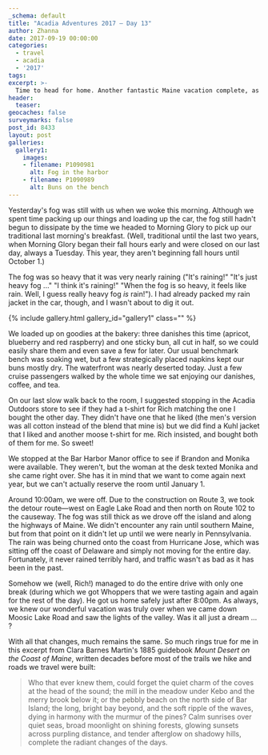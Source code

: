 ```yaml
---
_schema: default
title: "Acadia Adventures 2017 – Day 13"
author: Zhanna
date: 2017-09-19 00:00:00
categories:
  - travel
  - acadia
  - '2017'
tags:
excerpt: >-
  Time to head for home. Another fantastic Maine vacation complete, as always too soon.
header:
  teaser:
geocaches: false
surveymarks: false
post_id: 8433
layout: post
galleries:
  gallery1:
    images:
    - filename: P1090981
      alt: Fog in the harbor
    - filename: P1090989
      alt: Buns on the bench                                            
---
```


Yesterday's fog was still with us when we woke this morning. Although we spent time packing up our things and loading up the car, the fog still hadn't begun to dissipate by the time we headed to Morning Glory to pick up our traditional last morning's breakfast. (Well, traditional until the last two years, when Morning Glory began their fall hours early and were closed on our last day, always a Tuesday. This year, they aren't beginning fall hours until October 1.) 

The fog was so heavy that it was very nearly raining ("It's raining!" "It's just heavy fog ..." "I think it's raining!" "When the fog is so heavy, it feels like rain. Well, I guess really heavy fog _is_ rain!"). I had already packed my rain jacket in the car, though, and I wasn't about to dig it out. 

{% include gallery.html gallery_id="gallery1" class="" %}

We loaded up on goodies at the bakery: three danishes this time (apricot, blueberry and red raspberry) and one sticky bun, all cut in half, so we could easily share them and even save a few for later. Our usual benchmark bench was soaking wet, but a few strategically placed napkins kept our buns mostly dry. The waterfront was nearly deserted today. Just a few cruise passengers walked by the whole time we sat enjoying our danishes, coffee, and tea.

On our last slow walk back to the room, I suggested stopping in the Acadia Outdoors store to see if they had a t-shirt for Rich matching the one I bought the other day. They didn't have one that he liked (the men's version was all cotton instead of the blend that mine is) but we did find a Kuhl jacket that I liked and another moose t-shirt for me. Rich insisted, and bought both of them for me. So sweet!

We stopped at the Bar Harbor Manor office to see if Brandon and Monika were available. They weren't, but the woman at the desk texted Monika <!-- (at their new property by the golf course? We'll have to find out more about that.)--> and she came right over. She has it in mind that we want to come again next year, but we can't actually reserve the room until January 1.

Around 10:00am, we were off. Due to the construction on Route 3, we took the detour route—west on Eagle Lake Road and then north on Route 102 to the causeway. The fog was still thick as we drove off the island and along the highways of Maine. We didn't encounter any rain until southern Maine, but from that point on it didn't let up until we were nearly in Pennsylvania. The rain was being churned onto the coast from Hurricane Jose, which was sitting off the coast of Delaware and simply not moving for the entire day. Fortunately, it never rained terribly hard, and traffic wasn't as bad as it has been in the past. 

Somehow we (well, Rich!) managed to do the entire drive with only one break (during which we got Whoppers that we were tasting again and again for the rest of the day). He got us home safely just after 8:00pm. As always, we knew our wonderful vacation was truly over when we came down Moosic Lake Road and saw the lights of the valley. Was it all just a dream ... ?

With all that changes, much remains the same. So much rings true for me in this excerpt from Clara Barnes Martin's 1885 guidebook _Mount Desert on the Coast of Maine_, written decades before most of the trails we hike and roads we travel were built:

> Who that ever knew them, could forget the quiet charm of the coves at the head of the sound; the mill in the meadow under Kebo and the merry brook below it; or the pebbly beach on the north side of Bar Island; the long, bright bay beyond, and the soft ripple of the waves, dying in harmony with the murmur of the pines? Calm sunrises over quiet seas, broad moonlight on shining forests, glowing sunsets across purpling distance, and tender afterglow on shadowy hills, complete the radiant changes of the days.

